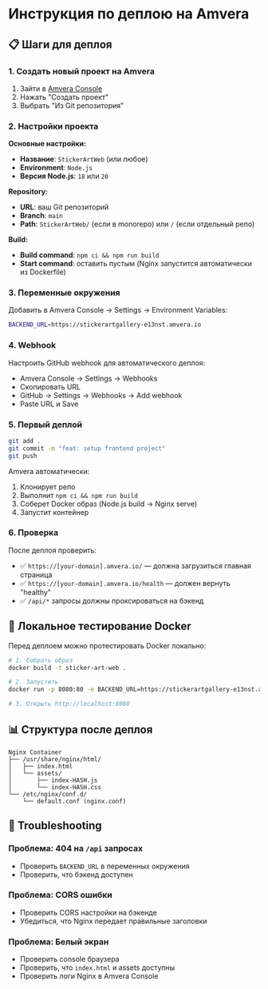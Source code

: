 # Инструкция по деплою на Amvera

## 📋 Шаги для деплоя

### 1. Создать новый проект на Amvera

1. Зайти в [Amvera Console](https://console.amvera.ru/)
2. Нажать "Создать проект"
3. Выбрать "Из Git репозитория"

### 2. Настройки проекта

**Основные настройки:**
- **Название**: `StickerArtWeb` (или любое)
- **Environment**: `Node.js`
- **Версия Node.js**: `18` или `20`

**Repository:**
- **URL**: ваш Git репозиторий
- **Branch**: `main`
- **Path**: `StickerArtWeb/` (если в monorepo) или `/` (если отдельный репо)

**Build:**
- **Build command**: `npm ci && npm run build`
- **Start command**: оставить пустым (Nginx запустится автоматически из Dockerfile)

### 3. Переменные окружения

Добавить в Amvera Console → Settings → Environment Variables:

```bash
BACKEND_URL=https://stickerartgallery-e13nst.amvera.io
```

### 4. Webhook

Настроить GitHub webhook для автоматического деплоя:
- Amvera Console → Settings → Webhooks
- Скопировать URL
- GitHub → Settings → Webhooks → Add webhook
- Paste URL и Save

### 5. Первый деплой

```bash
git add .
git commit -m "feat: setup frontend project"
git push
```

Amvera автоматически:
1. Клонирует репо
2. Выполнит `npm ci && npm run build`
3. Соберет Docker образ (Node.js build → Nginx serve)
4. Запустит контейнер

### 6. Проверка

После деплоя проверить:
- ✅ `https://[your-domain].amvera.io/` — должна загрузиться главная страница
- ✅ `https://[your-domain].amvera.io/health` — должен вернуть "healthy"
- ✅ `/api/*` запросы должны проксироваться на бэкенд

## 🔧 Локальное тестирование Docker

Перед деплоем можно протестировать Docker локально:

```bash
# 1. Собрать образ
docker build -t sticker-art-web .

# 2. Запустить
docker run -p 8080:80 -e BACKEND_URL=https://stickerartgallery-e13nst.amvera.io sticker-art-web

# 3. Открыть http://localhost:8080
```

## 📊 Структура после деплоя

```
Nginx Container
├── /usr/share/nginx/html/
│   ├── index.html
│   └── assets/
│       ├── index-HASH.js
│       └── index-HASH.css
└── /etc/nginx/conf.d/
    └── default.conf (nginx.conf)
```

## 🚨 Troubleshooting

### Проблема: 404 на `/api` запросах
- Проверить `BACKEND_URL` в переменных окружения
- Проверить, что бэкенд доступен

### Проблема: CORS ошибки
- Проверить CORS настройки на бэкенде
- Убедиться, что Nginx передает правильные заголовки

### Проблема: Белый экран
- Проверить console браузера
- Проверить, что `index.html` и assets доступны
- Проверить логи Nginx в Amvera Console

